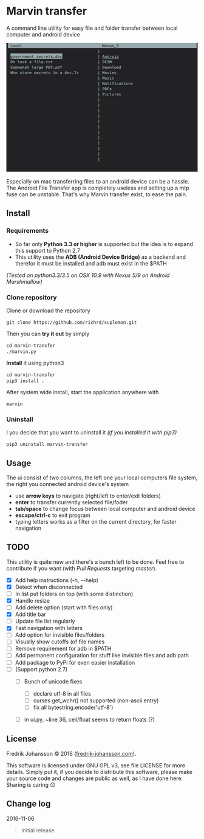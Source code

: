 Marvin transfer
===============
A command line utility for easy file and folder transfer between local computer and android device  

![Marvin demo](marvin-demo.gif)  

Especially on mac transferring files to an android device can be a hassle. The Android File Transfer app is completely useless and setting up a mtp fuse can be unstable. That's why Marvin transfer exist, to ease the pain.  

## Install
### Requirements
* So far only **Python 3.3 or higher** is supported but the idea is to expand this support to Python 2.7  
* This utility uses the **ADB (Android Device Bridge)** as a backend and therefor it must be installed and adb must exist in the $PATH  

*(Tested on python3.3/3.5 on OSX 10.9 with Nexus 5/9 on Android Marshmallow)*


### Clone repository
Clone or download the repository

    git clone https://github.com/richrd/suplemon.git

Then you can **try it out** by simply 

    cd marvin-transfer
    ./marvin.py

**Install** it using python3

    cd marvin-transfer
    pip3 install .

After system wide install, start the application anywhere with

    marvin

### Uninstall
I you decide that you want to uninstall it *(if you installed it with pip3)*

    pip3 uninstall marvin-transfer



## Usage
The ui consist of two columns, the left one your local computers file system, the right you connected android device's system

* use **arrow keys** to navigate (right/left to enter/exit folders)
* **enter** to transfer currently selected file/foder
* **tab/space** to change focus between local computer and android device
* **escape/ctrl-c** to exit program
* typing letters works as a filter on the current directory, for faster navigation


## TODO
This utility is quite new and there's a bunch left to be done. Feel free to contribute if you want (with *Pull Requests* targeting *master*). 

* [X] Add help instructions (-h, --help)
* [X] Detect when disconnected
* [ ] In list put folders on top (with some distinction)
* [X] Handle resize
* [ ] Add delete option (start with files only)
* [X] Add title bar
* [ ] Update file list regularly
* [X] Fast navigation with letters
* [ ] Add option for invisible files/folders
* [ ] Visually show cutoffs (of file names 
* [ ] Remove requirement for adb in $PATH
* [ ] Add permanent configuration for stuff like invisible files and adb path
* [ ] Add package to PyPi for even easier installation
* [ ] \(Support python 2.7\)
    * [ ] Bunch of unicode fixes
        * [ ] declare utf-8 in all files
        * [ ] curses get_wchr() not supported (non-ascii entry)
        * [ ] fix all bytestring.encode('utf-8')
    * [ ] in ui.py, ~line 36, ceil/float seems to return floats (?)


## License
Fredrik Johansson © 2016 ([fredrik-johansson.com](http://fredrik-johansson.com)).

This software is licensed under GNU GPL v3, see file LICENSE for more details.
Simply put it, if you decide to distribute this software, please make your source code and changes are public as well, as I have done here. Sharing is caring 😊  

## Change log
2016-11-06
>  Initial release
